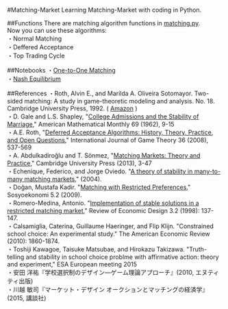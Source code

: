 #Matching-Market
Learning Matching-Market with coding in Python.  

##Functions
There are matching algorithm functions in [matching.py](https://github.com/ogaway/Matching-Market/blob/master/matching.py).   
Now you can use these algorithms:  
・Normal Matching  
・Deffered Acceptance  
・Top Trading Cycle  

##Notebooks
・[One-to-One Matching](http://nbviewer.ipython.org/github/ogaway/Matching-Market/blob/master/One-to-One.ipynb)  
・[Nash Equilibrium](http://nbviewer.ipython.org/github/ogaway/Matching-Market/blob/master/Nash_Match.ipynb)  
  
##References
・Roth, Alvin E., and Marilda A. Oliveira Sotomayor. Two-sided matching: A study in game-theoretic modeling and analysis. No. 18. Cambridge University Press, 1992. ( [Amazon](http://www.amazon.co.jp/dp/0521437881) )  
・D. Gale and L.S. Shapley, "[College Admissions and the Stability of Marriage](http://www.jstor.org/stable/2312726?seq=1#page_scan_tab_contents)," American Mathematical Monthly 69 (1962), 9-15  
・A.E. Roth, "[Deferred Acceptance Algorithms: History, Theory, Practice, and Open Questions](http://link.springer.com/article/10.1007/s00182-008-0117-6)," International Journal of Game Theory 36 (2008), 537-569  
・A. Abdulkadiroğlu and T. Sönmez, "[Matching Markets: Theory and Practice](http://ebooks.cambridge.org/chapter.jsf?bid=CBO9781139060011&cid=CBO9781139060011A010&tabName=Chapter)," Cambridge University Press (2013), 3-47  
・Echenique, Federico, and Jorge Oviedo. "[A theory of stability in many-to-many matching markets.](http://papers.ssrn.com/sol3/papers.cfm?abstract_id=691443)" (2004).  
・Doğan, Mustafa Kadir. "[Matching with Restricted Preferences.](http://dergipark.ulakbim.gov.tr/sosyoekonomi/article/view/5000080555)" Sosyoekonomi 5.2 (2009).  
・Romero-Medina, Antonio. "[Implementation of stable solutions in a restricted matching market.](http://link.springer.com/article/10.1007/s100580050009)" Review of Economic Design 3.2 (1998): 137-147.  
・Calsamiglia, Caterina, Guillaume Haeringer, and Flip Klijn. "Constrained school choice: An experimental study." The American Economic Review (2010): 1860-1874.  
・Toshiji Kawagoe, Taisuke Matsubae, and Hirokazu Takizawa. "Truth-telling and stability in school choice problme with affirmative action: theory and experiment," ESA European meeting 2015  
・安田 洋祐『学校選択制のデザイン―ゲーム理論アプローチ』(2010, エヌティティ出版)  
・川越 敏司『マーケット・デザイン オークションとマッチングの経済学』(2015, 講談社)  
